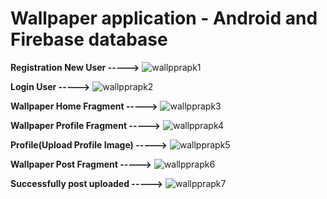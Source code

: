 # Wallpaper application - Android and Firebase database
**Registration New User ----->**
![wallpprapk1](https://user-images.githubusercontent.com/102401268/221366043-9e1ce0d1-72ba-410f-9e8f-41d47a8c6fc0.png)

**Login User ----->**
![wallpprapk2](https://user-images.githubusercontent.com/102401268/221367609-92260ea3-2b3d-434c-84dd-022fe63bbc9e.png)

**Wallpaper Home Fragment ----->**
![wallpprapk3](https://user-images.githubusercontent.com/102401268/221367630-bd465513-3ef1-4cca-9830-8701917eea9e.png)

**Wallpaper Profile Fragment ----->**
![wallpprapk4](https://user-images.githubusercontent.com/102401268/221367727-5e8180f9-fb3a-4768-a93f-66a0c89279c0.png)

**Profile(Upload Profile Image) ----->**
![wallpprapk5](https://user-images.githubusercontent.com/102401268/221367841-e415d945-07d9-4e20-be26-a2024aa09a97.png)

**Wallpaper Post Fragment ----->**
![wallpprapk6](https://user-images.githubusercontent.com/102401268/221367882-95cebfbe-96d1-4bf3-8c0a-6b9f34125519.png)

**Successfully post uploaded ----->**
![wallpprapk7](https://user-images.githubusercontent.com/102401268/221367945-998b096f-9699-4cc7-b26f-585892ea4314.png)
